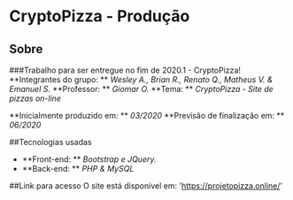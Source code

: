 # CryptoPizza - Produção
## Sobre
 ###Trabalho para ser entregue no fim de 2020.1 - CryptoPizza!
  **Integrantes do grupo: ** *Wesley A., Brian R., Renato Q., Matheus V. & Emanuel S.*
  **Professor: ** *Giomar O.*
  **Tema: ** *CryptoPizza - Site de pizzas on-line*
  
  **Inicialmente produzido em: ** *03/2020*
  **Previsão de finalização em: ** *06/2020*
  
##Tecnologias usadas
  - **Front-end: ** *Bootstrap e JQuery.*
  - **Back-end: ** *PHP & MySQL*
  
##Link para acesso
  O site está disponível em:  'https://projetopizza.online/'
